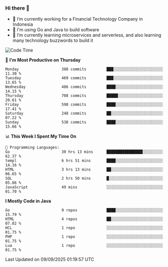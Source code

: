 ### Hi there 👋

<!--
**mazzama/mazzama** is a ✨ _special_ ✨ repository because its `README.md` (this file) appears on your GitHub profile.

Here are some ideas to get you started:

- 🔭 I’m currently working on ...
- 🌱 I’m currently learning ...
- 👯 I’m looking to collaborate on ...
- 🤔 I’m looking for help with ...
- 💬 Ask me about ...
- 📫 How to reach me: ...
- 😄 Pronouns: ...
- ⚡ Fun fact: ...
-->

- 🔭 I’m currently working for a Financial Technology Company in Indonesia
- :gun: I'm using Go and Java to build software
- 🌱 I’m currently learning microservices and serverless, and also learning many technology buzzwords to build it

<!--START_SECTION:waka-->
![Code Time](http://img.shields.io/badge/Code%20Time-4%2C304%20hrs-blue)

📅 **I'm Most Productive on Thursday** 

```text
Monday                   388 commits         ███░░░░░░░░░░░░░░░░░░░░░░   11.30 % 
Tuesday                  469 commits         ███░░░░░░░░░░░░░░░░░░░░░░   13.65 % 
Wednesday                486 commits         ████░░░░░░░░░░░░░░░░░░░░░   14.15 % 
Thursday                 708 commits         █████░░░░░░░░░░░░░░░░░░░░   20.61 % 
Friday                   598 commits         ████░░░░░░░░░░░░░░░░░░░░░   17.41 % 
Saturday                 248 commits         ██░░░░░░░░░░░░░░░░░░░░░░░   07.22 % 
Sunday                   538 commits         ████░░░░░░░░░░░░░░░░░░░░░   15.66 % 
```


📊 **This Week I Spent My Time On** 

```text
💬 Programming Languages: 
Go                       30 hrs 13 mins      ████████████████░░░░░░░░░   62.37 % 
templ                    6 hrs 51 mins       ████░░░░░░░░░░░░░░░░░░░░░   14.16 % 
HTML                     3 hrs 13 mins       ██░░░░░░░░░░░░░░░░░░░░░░░   06.65 % 
SQL                      2 hrs 50 mins       █░░░░░░░░░░░░░░░░░░░░░░░░   05.86 % 
JavaScript               49 mins             ░░░░░░░░░░░░░░░░░░░░░░░░░   01.70 % 
```

**I Mostly Code in Java** 

```text
Go                       9 repos             ████░░░░░░░░░░░░░░░░░░░░░   15.79 % 
HTML                     4 repos             ██░░░░░░░░░░░░░░░░░░░░░░░   07.02 % 
HCL                      1 repo              ░░░░░░░░░░░░░░░░░░░░░░░░░   01.75 % 
PHP                      1 repo              ░░░░░░░░░░░░░░░░░░░░░░░░░   01.75 % 
Lua                      1 repo              ░░░░░░░░░░░░░░░░░░░░░░░░░   01.75 % 
```




 Last Updated on 09/09/2025 01:19:57 UTC
<!--END_SECTION:waka-->
